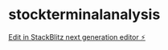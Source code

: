 # stockterminalanalysis

[Edit in StackBlitz next generation editor ⚡️](https://stackblitz.com/~/github.com/kosm1x/stockterminalanalysis)